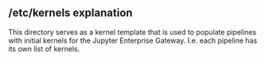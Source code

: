 ## /etc/kernels explanation

This directory serves as a kernel template that is used to populate pipelines with initial kernels for the Jupyter Enterprise Gateway. I.e. each pipeline has its own list of kernels.
